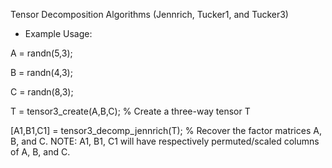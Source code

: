 Tensor Decomposition Algorithms (Jennrich, Tucker1, and Tucker3)
* Example Usage:

 A = randn(5,3);
 
 B = randn(4,3);
 
 C = randn(8,3);
 
 T = tensor3_create(A,B,C);  % Create a three-way tensor T
 
 [A1,B1,C1] = tensor3_decomp_jennrich(T); % Recover the factor matrices A,
 B, and C. NOTE: A1, B1, C1 will have respectively permuted/scaled columns
 of A, B, and C.
 
